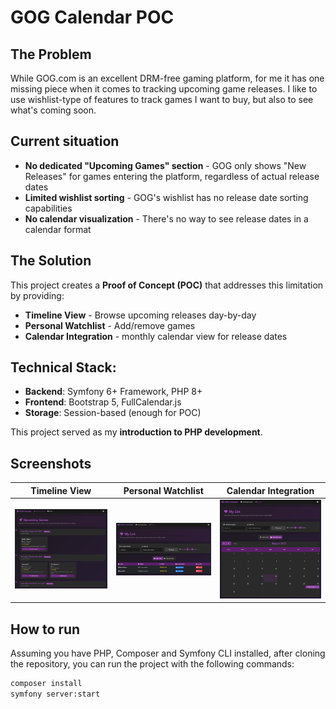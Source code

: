 # GOG Calendar POC

## The Problem

While GOG.com is an excellent DRM-free gaming platform, for me it has one missing piece when it comes to tracking upcoming game releases. I like to use wishlist-type of features to track games I want to buy, but also to see what's coming soon.

## Current situation

- **No dedicated "Upcoming Games" section** - GOG only shows "New Releases" for games entering the platform, regardless of actual release dates
- **Limited wishlist sorting** - GOG's wishlist has no release date sorting capabilities
- **No calendar visualization** - There's no way to see release dates in a calendar format

## The Solution

This project creates a **Proof of Concept (POC)** that addresses this limitation by providing:

- **Timeline View** - Browse upcoming releases day-by-day
- **Personal Watchlist** - Add/remove games
- **Calendar Integration** - monthly calendar view for release dates

## Technical Stack:
- **Backend**: Symfony 6+ Framework, PHP 8+
- **Frontend**: Bootstrap 5, FullCalendar.js
- **Storage**: Session-based (enough for POC)

This project served as my **introduction to PHP development**.

## Screenshots

| Timeline View         | Personal Watchlist          | Calendar Integration         |
|-----------------------|-----------------------------|------------------------------|
| ![Timeline View](assets/img_1.png) | ![Personal Watchlist](assets/img_2.png) | ![Calendar Integration](assets/img_3.png) |

## How to run

Assuming you have PHP, Composer and Symfony CLI installed, after cloning the repository, you can run the project with the following commands:

```bash
composer install
symfony server:start
```